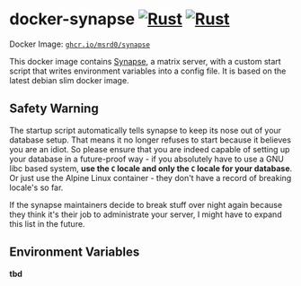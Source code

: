 # docker-synapse [![Rust](https://github.com/msrd0/docker-synapse/actions/workflows/rust.yml/badge.svg)](https://github.com/msrd0/docker-synapse/actions/workflows/rust.yml) [![Rust](https://github.com/msrd0/docker-synapse/actions/workflows/rust.yml/badge.svg)](https://github.com/msrd0/docker-synapse/actions/workflows/rust.yml)

Docker Image: [`ghcr.io/msrd0/synapse`](https://github.com/users/msrd0/packages/container/package/synapse)

This docker image contains [Synapse](https://github.com/matrix-org/synapse), a matrix server, with a custom start
script that writes environment variables into a config file. It is based on the latest debian slim docker image.

## Safety Warning

The startup script automatically tells synapse to keep its nose out of your database
setup. That means it no longer refuses to start because it believes you are an idiot.
So please ensure that you are indeed capable of setting up your database in a
future-proof way - if you absolutely have to use a GNU libc based system, **use the
`C` locale and only the `C` locale for your database**. Or just use the Alpine
Linux container - they don't have a record of breaking locale's so far.

If the synapse maintainers decide to break stuff over night again because they think
it's their job to administrate your server, I might have to expand this list in the
future.

## Environment Variables

**tbd**
